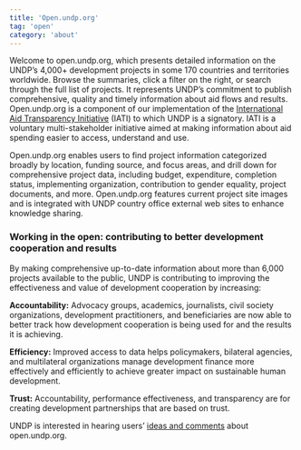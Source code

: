 ```yaml
---
title: 'Open.undp.org'
tag: 'open'
category: 'about'
---
```


Welcome to open.undp.org, which presents detailed information on the UNDP’s 4,000+ development projects in some 170 countries and territories worldwide. Browse the summaries, click a filter on the right, or search through the full list of projects. It represents UNDP’s commitment to publish comprehensive, quality and timely information about aid flows and results. Open.undp.org is a component of our implementation of the [International Aid Transparency Initiative](http://www.aidtransparency.net/) (IATI) to which UNDP is a signatory. IATI is a voluntary multi-stakeholder initiative aimed at making information about aid spending easier to access, understand and use.

Open.undp.org enables users to find project information categorized broadly by location, funding source, and focus areas, and drill down for comprehensive project data, including budget, expenditure, completion status, implementing organization, contribution to gender equality, project documents, and more.  Open.undp.org features current project site images and is integrated with UNDP country office external web sites to enhance knowledge sharing.

### Working in the open: contributing to better development cooperation and results

By making comprehensive up-to-date information about more than 6,000 projects available to the public, UNDP is contributing to improving the effectiveness and value of development cooperation by increasing:

__Accountability:__ Advocacy groups, academics, journalists, civil society organizations, development practitioners, and beneficiaries are now able to better track how development cooperation is being used for and the results it is achieving. 

__Efficiency:__ Improved access to data helps policymakers, bilateral agencies, and multilateral organizations manage development finance more effectively and efficiently to achieve greater impact on sustainable human development. 

__Trust:__ Accountability, performance effectiveness, and transparency are for creating development partnerships that are based on trust.

UNDP is interested in hearing users’ [ideas and comments](#about/contactinfo) about open.undp.org.
